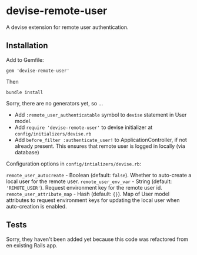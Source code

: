 devise-remote-user
==================

A devise extension for remote user authentication.

## Installation

Add to Gemfile:

```
gem 'devise-remote-user'
```

Then

```
bundle install
```

Sorry, there are no generators yet, so ...

- Add `:remote_user_authenticatable` symbol to `devise` statement in User model.
- Add `require 'devise-remote-user'` to devise initializer at `config/initializers/devise.rb`
- Add `before_filter :authenticate_user!` to ApplicationController, if not already present.  This ensures that remote user is logged in locally (via database)

Configuration options in `config/intializers/devise.rb`:

`remote_user_autocreate` - Boolean (default: `false`). Whether to auto-create a local user for the remote user.
`remote_user_env_var` - String (default: `'REMOTE_USER'`).  Request environment key for the remote user id.
`remote_user_attribute_map` - Hash (default: `{}`).  Map of User model attributes to request environment keys for updating the local user when auto-creation is enabled.

## Tests

Sorry, they haven't been added yet because this code was refactored from en existing Rails app.
